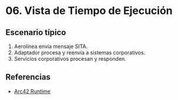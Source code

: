 # 06. Vista de Tiempo de Ejecución

## Escenario típico
1. Aerolínea envía mensaje SITA.
2. Adaptador procesa y reenvía a sistemas corporativos.
3. Servicios corporativos procesan y responden.

## Referencias
- [Arc42 Runtime](https://docs.arc42.org/section-6/)

